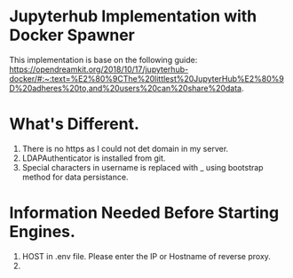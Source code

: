 # Jupyterhub Implementation with Docker Spawner
This implementation is base on the following guide:
https://opendreamkit.org/2018/10/17/jupyterhub-docker/#:~:text=%E2%80%9CThe%20littlest%20JupyterHub%E2%80%9D%20adheres%20to,and%20users%20can%20share%20data.

# What's Different.
1.  There is no https as I could not det domain in my server.
2.  LDAPAuthenticator is installed from git.
3.  Special characters in username is replaced with _ using bootstrap method for data persistance.

# Information Needed Before Starting Engines.
1.  HOST in .env file. Please enter the IP or Hostname of reverse proxy.
2.  
